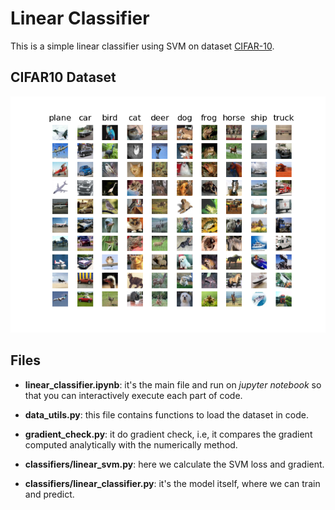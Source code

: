 # Linear Classifier

This is a simple linear classifier using SVM on dataset [CIFAR-10](http://www.cs.toronto.edu/~kriz/cifar.html).

## CIFAR10 Dataset

![alt text](./cifar10.png)

## Files

- **linear_classifier.ipynb**: it's the main file and run on _jupyter notebook_ so that you can interactively execute each part of code.

- **data_utils.py**: this file contains functions to load the dataset in code.

- **gradient_check.py**: it do gradient check, i.e, it compares the gradient computed analytically with the numerically method.

- **classifiers/linear_svm.py**: here we calculate the SVM loss and gradient.

- **classifiers/linear_classifier.py**: it's the model itself, where we can train and predict.
